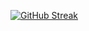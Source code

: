 [![GitHub Streak](https://github-readme-streak-stats.herokuapp.com?user=coalexandr&theme=highcontrast)](https://git.io/streak-stats)

